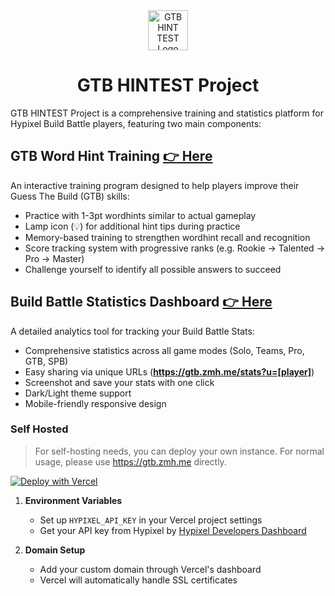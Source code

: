 <div align="center">
  <img src="app/favicon.ico" alt="GTB HINT TEST Logo" width="64" height="64" />
  <h1>GTB HINTEST Project</h1>
</div>

GTB HINTEST Project is a comprehensive training and statistics platform for Hypixel Build Battle players, featuring two main components:

## GTB Word Hint Training [👉 Here](https://gtb.zmh.me)

An interactive training program designed to help players improve their Guess The Build (GTB) skills:

- Practice with 1-3pt wordhints similar to actual gameplay
- Lamp icon (💡) for additional hint tips during practice
- Memory-based training to strengthen wordhint recall and recognition
- Score tracking system with progressive ranks (e.g. Rookie → Talented → Pro → Master)
- Challenge yourself to identify all possible answers to succeed

## Build Battle Statistics Dashboard [👉 Here](https://gtb.zmh.me/stats)

A detailed analytics tool for tracking your Build Battle Stats:

- Comprehensive statistics across all game modes (Solo, Teams, Pro, GTB, SPB)
- Easy sharing via unique URLs (**https://gtb.zmh.me/stats?u=[player]**)
- Screenshot and save your stats with one click
- Dark/Light theme support
- Mobile-friendly responsive design

### Self Hosted

> For self-hosting needs, you can deploy your own instance. For normal usage, please use https://gtb.zmh.me directly.


[![Deploy with Vercel](https://vercel.com/button)](https://vercel.com/new/clone?repository-url=https%3A%2F%2Fgithub.com%2Fzmh-program%2Fgtb_hinttest)

1. **Environment Variables**
   - Set up `HYPIXEL_API_KEY` in your Vercel project settings
   - Get your API key from Hypixel by [Hypixel Developers Dashboard](https://developer.hypixel.net)

3. **Domain Setup**
   - Add your custom domain through Vercel's dashboard
   - Vercel will automatically handle SSL certificates
